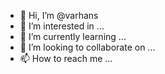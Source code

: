 - 👋 Hi, I’m @varhans
- 👀 I’m interested in ...
- 🌱 I’m currently learning ...
- 💞️ I’m looking to collaborate on ...
- 📫 How to reach me ...

<!---
varhans/varhans is a ✨ special ✨ repository because its `README.md` (this file) appears on your GitHub profile.
You can click the Preview link to take a look at your changes.
--->
